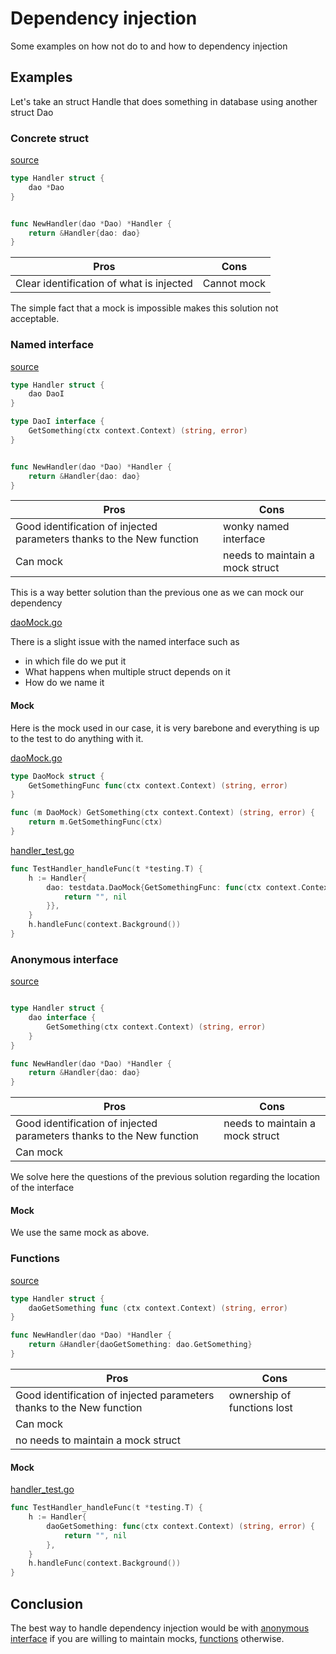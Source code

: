 # Dependency injection

Some examples on how not do to and how to dependency injection

## Examples

Let's take an struct Handle that does something in database using another struct Dao

### Concrete struct

[source](./struct)

```go
type Handler struct {
    dao *Dao
}


func NewHandler(dao *Dao) *Handler {
    return &Handler{dao: dao}
}
```

| Pros                                     | Cons        |
|------------------------------------------|-------------|
| Clear identification of what is injected | Cannot mock |

The simple fact that a mock is impossible makes this solution not acceptable.

### Named interface

[source](./inter)

```go
type Handler struct {
    dao DaoI
}

type DaoI interface {
    GetSomething(ctx context.Context) (string, error)
}


func NewHandler(dao *Dao) *Handler {
    return &Handler{dao: dao}
}
```

| Pros                                                                  | Cons                            |
|-----------------------------------------------------------------------|---------------------------------|
| Good identification of injected parameters thanks to the New function | wonky named interface           |
| Can mock                                                              | needs to maintain a mock struct |

This is a way better solution than the previous one as we can mock our dependency

[daoMock.go](./inter/testdata/daoMock.go)

There is a slight issue with the named interface such as

- in which file do we put it
- What happens when multiple struct depends on it
- How do we name it

#### Mock

Here is the mock used in our case, it is very barebone and everything is up to the test to do anything with it.

[daoMock.go](./inter/testdata/daoMock.go)

```go
type DaoMock struct {
	GetSomethingFunc func(ctx context.Context) (string, error)
}

func (m DaoMock) GetSomething(ctx context.Context) (string, error) {
	return m.GetSomethingFunc(ctx)
}
```

[handler_test.go](./inter/handler_test.go)

```go
func TestHandler_handleFunc(t *testing.T) {
    h := Handler{
        dao: testdata.DaoMock{GetSomethingFunc: func(ctx context.Context) (string, error) {
            return "", nil
        }},
    }
    h.handleFunc(context.Background())
}
```

### Anonymous interface

[source](./inter_anon)

```go

type Handler struct {
    dao interface {
        GetSomething(ctx context.Context) (string, error)
    }
}

func NewHandler(dao *Dao) *Handler {
    return &Handler{dao: dao}
}
```

| Pros                                                                  | Cons                            |
|-----------------------------------------------------------------------|---------------------------------|
| Good identification of injected parameters thanks to the New function | needs to maintain a mock struct |
| Can mock                                                              |                                 |

We solve here the questions of the previous solution regarding the location of the interface

#### Mock

We use the same mock as above.

### Functions

[source](./fn)

```go
type Handler struct {
    daoGetSomething func (ctx context.Context) (string, error)
}

func NewHandler(dao *Dao) *Handler {
    return &Handler{daoGetSomething: dao.GetSomething}
}
```

| Pros                                                                  | Cons                        |
|-----------------------------------------------------------------------|-----------------------------|
| Good identification of injected parameters thanks to the New function | ownership of functions lost |
| Can mock                                                              |                             |
| no needs to maintain a mock struct                                    |                             |

#### Mock

[handler_test.go](./fn/handler_test.go)

```go
func TestHandler_handleFunc(t *testing.T) {
    h := Handler{
        daoGetSomething: func(ctx context.Context) (string, error) {
            return "", nil
        },
    }
    h.handleFunc(context.Background())
}
```

## Conclusion

The best way to handle dependency injection would be with [anonymous interface](./inter_anon) if you are willing to
maintain mocks, [functions](./fn) otherwise.
